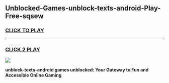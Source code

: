 
## Unblocked-Games-unblock-texts-android-Play-Free-sqsew
<h3>
<a href="https://premium76.site?title=unblock-texts-android&ref=20M">CLICK TO PLAY</a></h3>
<hr>

<h3>
<a href="https://premium76.site?title=unblock-texts-android&ref=20M">CLICK 2 PLAY</a>
  
</h3>

<a href="https://premium76.site?title=unblock-texts-android&ref=19M"><img src="https://clearcache.store/games.png"></a>


**unblock-texts-android games unblocked: Your Gateway to Fun and Accessible Online Gaming**
